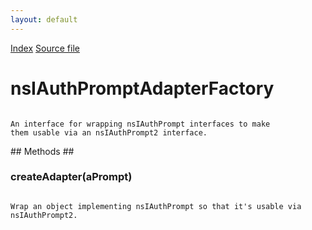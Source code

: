 ```yaml
---
layout: default
---
```

<div id='links'><a href="../index.html">Index</a>
<a href="http://dxr.mozilla.org/mozilla-central/source/netwerk/base/public/nsIAuthPromptAdapterFactory.idl">Source file</a>
</div>

# nsIAuthPromptAdapterFactory #
<code>  
An interface for wrapping nsIAuthPrompt interfaces to make  
them usable via an nsIAuthPrompt2 interface.  
  
</code>
## Methods ##

### createAdapter(aPrompt) ###
<code>  
Wrap an object implementing nsIAuthPrompt so that it's usable via  
nsIAuthPrompt2.  
  
</code>